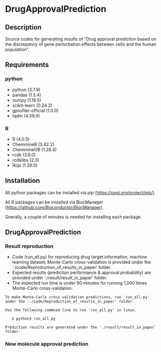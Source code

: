 # DrugApprovalPrediction
## Description
Source codes for generating results of "Drug approval prediction based on the discrepancy of gene perturbation effects between cells and the human population".


## Requirements
### python
- python (3.7.9)
- pandas (1.3.4)
- numpy (1.18.5)
- scikit-learn (0.24.2)
- gprofiler-official (1.0.0)
- tqdm (4.59.0)

### R
- R (4.0.5)
- ChemmineR (3.42.2)
- ChemmineOB (1.28.4)
- rcdk (3.6.0)
- rcdklibs (2.3)
- Rcpi (1.26.0)


## Installation
All python packages can be installed via pip (https://pypi.org/project/pip/). 

All R packages can be installed via BiocManager (https://github.com/Bioconductor/BiocManager).

Gnerally, a couple of minutes is needed for installing each package.

## DrugApprovalPrediction
### Result reproduction
- Code (run_all.py) for reproducing drug target information, machine learning dataset, Monte-Carlo cross-validation is provided under the './code/Reproduction_of_results_in_paper' folder.
- Expected results (prediction performance & approval probability) are provided under './result/result_in_paper' folder.
- The expected run time is under 90 minutes for running 1,000 times Monte-Carlo cross-validation.

```
To make Monte-Carlo cross-validation predictions, run 'run_all.py' under the './code/Reproduction_of_results_in_paper' folder.

Use the following commnad line to run 'run_all.py' in linux.

   $ python3 run_all.py
   
Prediction results are generated under the './result/result_in_paper' folder.
```

### New molecule approval prediction
